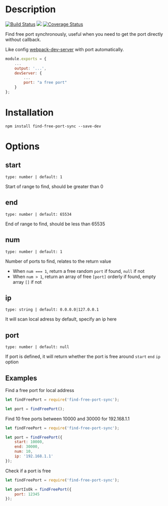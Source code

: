 # Description
[![Build Status](https://travis-ci.com/imwtr/find-free-port-sync.svg?branch=master)](https://travis-ci.com/imwtr/find-free-port-sync)
![](https://img.shields.io/npm/dm/find-free-port-sync.svg?style=flat-square)
[![Coverage Status](https://coveralls.io/repos/github/imwtr/find-free-port-sync/badge.svg?branch=master)](https://coveralls.io/github/imwtr/find-free-port-sync?branch=master)

Find free port synchronously, useful when you need to get the port directly without callback.

Like config [webpack-dev-server](https://github.com/webpack/webpack-dev-server) with port automatically.

```javascript
module.exports = {
    ...
    output: '...',
    devServer: {
        ...
        port: "a free port"
    }
};
```

# Installation
```
npm install find-free-port-sync --save-dev
```

# Options

## start
`type: number | default: 1`

Start of range to find, should be greater than 0

## end
`type: number | default: 65534`

End of range to find, should be less than 65535

## num
`type: number | default: 1`

Number of ports to find, relates to the return value
- When `num === 1`, return a free random `port` if found, `null` if not
- When `num > 1`, return an array of free `[port]` orderly if found, empty array `[]` if not

## ip
`type: string | default: 0.0.0.0|127.0.0.1`

It will scan local adress by default, specify an ip here

## port
`type: number | default: null`

If port is defined, it will return whether the port is free around `start` `end` `ip` option


## Examples
Find a free port for local address
```javascript
let findFreePort = require('find-free-port-sync');

let port = findFreePort();
```
Find 10 free ports between 10000 and 30000 for 192.168.1.1
```javascript
let findFreePort = require('find-free-port-sync');

let port = findFreePort({
    start: 10000,
    end: 30000,
    num: 10,
    ip: '192.168.1.1'
});
```
Check if a port is free
```javascript
let findFreePort = require('find-free-port-sync');

let portIsOk = findFreePort({
    port: 12345
});
```


